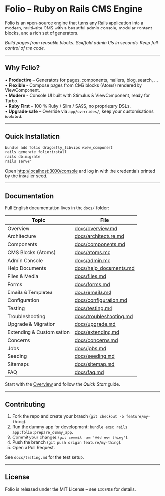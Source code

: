 # Folio – Ruby on Rails CMS Engine

Folio is an open-source engine that turns any Rails application into a modern, multi-site CMS with a beautiful admin console, modular content blocks, and a rich set of generators.

*Build pages from reusable blocks. Scaffold admin UIs in seconds. Keep full control of the code.*

---

## Why Folio?

• **Productive** – Generators for pages, components, mailers, blog, search, …  
• **Flexible** – Compose pages from CMS blocks (Atoms) rendered by ViewComponent.  
• **Modern** – Console UI built with Stimulus & ViewComponent, ready for Turbo.  
• **Ruby First** – 100 % Ruby / Slim / SASS, no proprietary DSLs.  
• **Upgrade-safe** – Override via `app/overrides/`, keep your customisations isolated.

---

## Quick Installation

```bash
bundle add folio dragonfly_libvips view_component
rails generate folio:install
rails db:migrate
rails server
```
Open <http://localhost:3000/console> and log in with the credentials printed by the installer seed.

---

## Documentation

Full English documentation lives in the `docs/` folder:

| Topic | File |
|-------|------|
| Overview | [docs/overview.md](docs/overview.md) |
| Architecture | [docs/architecture.md](docs/architecture.md) |
| Components | [docs/components.md](docs/components.md) |
| CMS Blocks (Atoms) | [docs/atoms.md](docs/atoms.md) |
| Admin Console | [docs/admin.md](docs/admin.md) |
| Help Documents | [docs/help_documents.md](docs/help_documents.md) |
| Files & Media | [docs/files.md](docs/files.md) |
| Forms | [docs/forms.md](docs/forms.md) |
| Emails & Templates | [docs/emails.md](docs/emails.md) |
| Configuration | [docs/configuration.md](docs/configuration.md) |
| Testing | [docs/testing.md](docs/testing.md) |
| Troubleshooting | [docs/troubleshooting.md](docs/troubleshooting.md) |
| Upgrade & Migration | [docs/upgrade.md](docs/upgrade.md) |
| Extending & Customisation | [docs/extending.md](docs/extending.md) |
| Concerns | [docs/concerns.md](docs/concerns.md) |
| Jobs | [docs/jobs.md](docs/jobs.md) |
| Seeding | [docs/seeding.md](docs/seeding.md) |
| Sitemaps | [docs/sitemap.md](docs/sitemap.md) |
| FAQ | [docs/faq.md](docs/faq.md) |

Start with the [Overview](docs/overview.md) and follow the *Quick Start* guide.

---

## Contributing

1. Fork the repo and create your branch (`git checkout -b feature/my-thing`).
2. Run the dummy app for development: `bundle exec rails app:folio:prepare_dummy_app`.
3. Commit your changes (`git commit -am 'Add new thing'`).
4. Push the branch (`git push origin feature/my-thing`).
5. Open a Pull Request.

See `docs/testing.md` for the test setup.

---

## License

Folio is released under the MIT License – see `LICENSE` for details.
